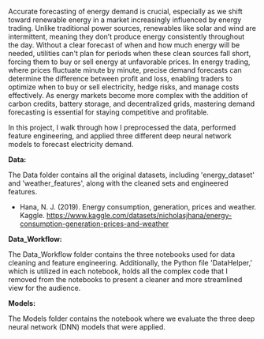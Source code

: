 Accurate forecasting of energy demand is crucial, especially as we shift toward renewable energy in a market increasingly influenced by energy trading. Unlike traditional power sources, renewables like solar and wind are intermittent, meaning they don’t produce energy consistently throughout the day. Without a clear forecast of when and how much energy will be needed, utilities can't plan for periods when these clean sources fall short, forcing them to buy or sell energy at unfavorable prices. In energy trading, where prices fluctuate minute by minute, precise demand forecasts can determine the difference between profit and loss, enabling traders to optimize when to buy or sell electricity, hedge risks, and manage costs effectively. As energy markets become more complex with the addition of carbon credits, battery storage, and decentralized grids, mastering demand forecasting is essential for staying competitive and profitable.

In this project, I walk through how I preprocessed the data, performed feature engineering, and applied three different deep neural network models to forecast electricity demand.

**Data:**

The Data folder contains all the original datasets, including 'energy_dataset' and 'weather_features', along with the cleaned sets and engineered features.

- Hana, N. J. (2019). Energy consumption, generation, prices and weather. Kaggle. https://www.kaggle.com/datasets/nicholasjhana/energy-consumption-generation-prices-and-weather

**Data_Workflow:**

The Data_Workflow folder contains the three notebooks used for data cleaning and feature engineering. Additionally, the Python file 'DataHelper,' which is utilized in each notebook, holds all the complex code that I removed from the notebooks to present a cleaner and more streamlined view for the audience.

**Models:**

The Models folder contains the notebook where we evaluate the three deep neural network (DNN) models that were applied.

